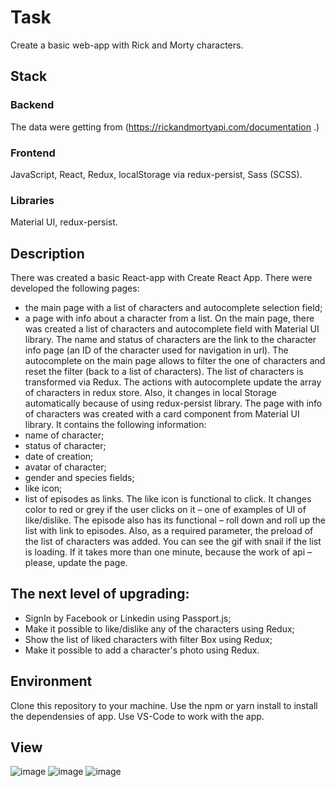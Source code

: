 # Task
Create a basic web-app with Rick and Morty characters.

## Stack
### Backend
The data were getting from (https://rickandmortyapi.com/documentation .)
### Frontend
JavaScript, React, Redux, localStorage via redux-persist, Sass (SCSS).
### Libraries
Material UI, redux-persist.

## Description 
There was created a basic React-app with Create React App. 
There were developed the following pages:
-  the main page with a list of characters and autocomplete selection field;
-  a page with info about a character from a list.
On the main page, there was created a list of characters and autocomplete field with Material UI library. The name and status of characters are the link to the character info page (an ID of the character used for navigation in url).
The autocomplete on the main page allows to filter the one of characters and reset the filter (back to a list of characters). The list of characters is transformed via Redux. The actions with autocomplete update the array of characters in redux store. Also, it changes in local Storage automatically because of using redux-persist library.
The page with info of characters was created with a card component from Material UI library. It contains the following information:
-  name of character;
-  status of character;
-  date of creation;
-  avatar of character;
-  gender and species fields;
-  like icon;
-  list of episodes as links.
The like icon is functional to click. It changes color to red or grey if the user clicks on it – one of examples of UI of like/dislike. The episode also has its functional – roll down and roll up the list with link to episodes.
Also, as a required parameter, the preload of the list of characters was added. You can see the gif with snail if the list is loading. If it takes more than one minute, because the work of api – please, update the page.

## The next level of upgrading:
-	SignIn by Facebook or Linkedin using Passport.js;
-	Make it possible to like/dislike any of the characters using Redux;
-	Show the list of liked characters with filter Box using Redux;
-	Make it possible to add a character's photo using Redux.

## Environment
Clone this repository to your machine. Use the npm or yarn install to install the dependensies of app. Use VS-Code to work with the app.

## View
![image](https://user-images.githubusercontent.com/46706194/149401444-28aa685a-440e-4c4b-8784-b8b91a7eccd7.png)
![image](https://user-images.githubusercontent.com/46706194/149402298-493706d6-7075-4c83-9685-a70db52eb8db.png)
![image](https://user-images.githubusercontent.com/46706194/149401933-ff2e5535-cc67-4555-84b8-91854d61c6b7.png)



